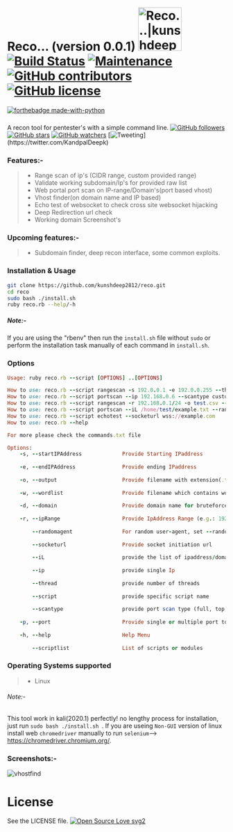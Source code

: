 # Reco... (version 0.0.1)  <a href="https://kunshdeep.com"><img src="https://user-images.githubusercontent.com/40362096/78559302-ca3dcd80-7831-11ea-91e4-7161c644d0ef.png" width=100px alt="Reco...|kunshdeep"></a>[![Build Status](https://travis-ci.org/kunshdeep2812/reco.svg?branch=master)](https://travis-ci.org/kunshdeep2812/reco) [![Maintenance](https://img.shields.io/badge/Maintained%3F-yes-green.svg)](https://github.com/kunshdeep2812/reco/pulse) [![GitHub contributors](https://img.shields.io/github/contributors/kunshdeep2812/reco)](https://github.com/kunshdeep2812/reco/graphs/contributors) [![GitHub license](https://img.shields.io/github/license/kunshdeep2812/reco.svg)](https://github.com/kunshdeep2812/reco/blob/master/LICENSE)
[![forthebadge made-with-python](http://ForTheBadge.com/images/badges/made-with-ruby.svg)](https://www.ruby-lang.org/en/)
### 
A recon tool for pentester's with a simple command line.  [![GitHub followers](https://img.shields.io/github/followers/kunshdeep2812.svg?style=social&label=Follow&maxAge=2592000)](https://github.com/kunshdeep2812?tab=followers)   [![GitHub stars](https://img.shields.io/github/stars/kunshdeep2812/reco.svg?style=social&label=Star&maxAge=2592000)](https://github.com/kunshdeep2812/reco/stargazers)   [![GitHub watchers](https://img.shields.io/github/watchers/kunshdeep2812/reco.svg?style=social&label=Watch&maxAge=2592000)](https://github.com/kunshdeep2812/reco/watchers)    [![Tweeting](https://img.shields.io/twitter/url/http/shields.io.svg?)](https://twitter.com/KandpalDeepk)
### Features:-
  > - Range scan of ip's (CIDR range, custom provided range)
  > - Validate working subdomain/Ip's for provided raw list
  > - Web portal port scan on IP-range/Domain's(port based vhost)
  > - Vhost finder(on domain name and IP based)
  > - Echo test of websocket to check cross site websocket hijacking
  > - Deep Redirection url check
  > - Working domain Screenshot's
### Upcoming features:-
> - Subdomain finder, deep recon interface, some common exploits.
### Installation & Usage
```sh
git clone https://github.com/kunshdeep2812/reco.git
cd reco
sudo bash ./install.sh
ruby reco.rb --help/-h
```
##### Note:- 
If you are using the "rbenv" then run the ```install.sh``` file without ```sudo``` or perform the installation task manually of each command in ```install.sh```.

### Options
```ruby
Usage: ruby reco.rb --script [OPTIONS] ..[OPTIONS]

How to use: reco.rb --script rangescan -s 192.0.0.1 -e 192.0.0.255 --thread 10
How to use: reco.rb --script portscan --ip 192.168.0.6 --scantype custom -p 80,443,23 --thread 40
How to use: reco.rb --script rangescan -r 192.168.0.1/24 -o test.csv --thread 10
How to use: reco.rb --script portscan --iL /home/test/example.txt --randomagent true --thread 50 -o example.txt
How to use: reco.rb --script echotest --socketurl wss://example.com
How to use: reco.rb --help

For more please check the commands.txt file

Options: 
    -s, --startIPAddress             Provide Starting IPaddress
                                                                                                                                                                      
    -e, --endIPAddress               Provide ending IPaddress
                                                                                                                                                                      
    -o, --output                     Provide filename with extension(.txt)
                                                                                                                                                                      
    -w, --wordlist                   Provide filename which contains wordlist
                                                                                                                                                                      
    -d, --domain                     Provide domain name for bruteforce subdomain
                                                                                                                                                                      
    -r, --ipRange                    Provide IpAddress Range (e.g.: 192.0.168.1/24)
                                                                                                                                                                      
        --randomagent                For random user-agent, set --randomagent true
                                                                                                                                                                      
        --socketurl                  Provide socket initiation url
                                                                                                                                                                      
        --iL                         provide the list of ipaddress/domain-name file
                                                                                                                                                                      
        --ip                         provide single Ip
                                                                                                                                                                      
        --thread                     provide number of threads
                                                                                                                                                                      
        --script                     provide specific script name
                                                                                                                                                                      
        --scantype                   provide port scan type (full, top, custom)
                                                                                                                                                                      
    -p, --port                       Provide single or multiple port to scan
                                                                                                                                                                      
    -h, --help                       Help Menu
                                                                                                                                                                      
        --scriptlist                 List of scripts or modules

```
### Operating Systems supported
> - Linux
###### Note:- 
This tool work in kali(2020.1) perfectly! no lengthy process for installation, just run ```sudo bash ./install.sh ```.
If you are useing ```Non-GUI``` version of linux install web ```chromedriver``` manually to run ```selenium```--> https://chromedriver.chromium.org/.

### Screenshots:-

![vhostfind](https://user-images.githubusercontent.com/40362096/132621448-908dc886-ea1e-4057-bd2e-8d266c0f3d12.png)

# License
See the LICENSE file. [![Open Source Love svg2](https://badges.frapsoft.com/os/v2/open-source.svg?v=103)](https://github.com/kunshdeep2812/reco/)
